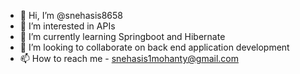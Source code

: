 - 👋 Hi, I’m @snehasis8658
- 👀 I’m interested in APIs
- 🌱 I’m currently learning Springboot and Hibernate
- 💞️ I’m looking to collaborate on back end application development
- 📫 How to reach me - snehasis1mohanty@gmail.com

<!---
snehasis8658/snehasis8658 is a ✨ special ✨ repository because its `README.md` (this file) appears on your GitHub profile.
You can click the Preview link to take a look at your changes.
--->
